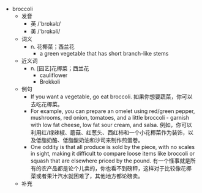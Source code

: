 - broccoli
  - 发音
    - 英 /'brɒkəlɪ/
    - 美 /'brɑkəli/
  - 词义
    - n. 花椰菜；西兰花
      - a green vegetable that has short branch-like stems
  - 近义词
    - n. [园艺]花椰菜；西兰花
      - cauliflower
      - Brokkoli
  - 例句
    - If you want a vegetable, go eat broccoli. 如果你想要蔬菜，你可以去吃花椰菜。
    - For example, you can prepare an omelet using red/green pepper, mushrooms, red onion, tomatoes, and a little broccoli - garnish with low fat cheese, low fat sour cream, and salsa. 例如，你可以利用红/绿辣椒、蘑菇、红葱头、西红柿和一个小花椰菜作为装饰，以及低脂奶酪、低脂酸奶油和沙司来制作煎蛋卷。
    - One oddity is that all produce is sold by the piece, with no scales in sight, making it difficult to compare loose items like broccoli or squash that are elsewhere priced by the pound. 有一个怪事就是所有的农产品都是论个儿卖的，你也看不到磅秤，这样对于比较像花椰菜或者果汁汽水就困难了，其他地方都论磅卖。
  - 补充